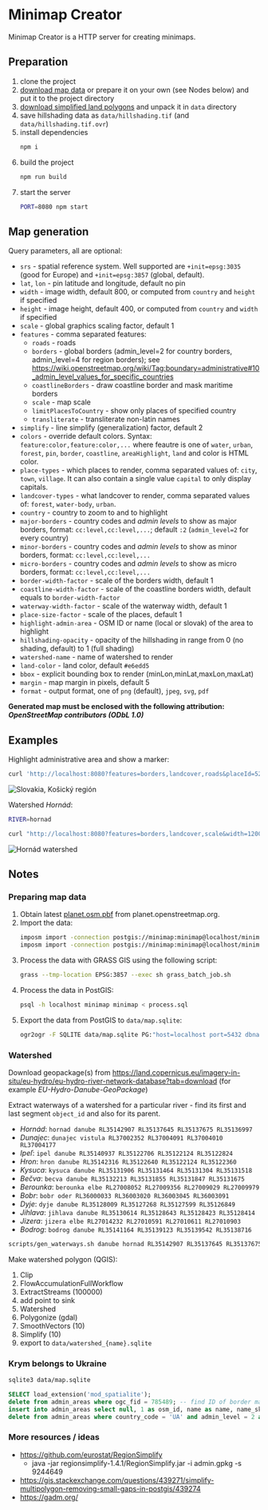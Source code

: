 # Minimap Creator

Minimap Creator is a HTTP server for creating minimaps.

## Preparation

1. clone the project
1. [download map data](https://drive.google.com/drive/folders/1nSxT4YOUBVoU_7Dt-qbiwodZmCSelP8f?usp=sharing) or prepare it on your own (see Nodes below) and put it to the project directory
1. [download simplified land polygons](https://osmdata.openstreetmap.de/download/simplified-land-polygons-complete-3857.zip) and unpack it in `data` directory
1. save hillshading data as `data/hillshading.tif` (and `data/hillshading.tif.ovr`)
1. install dependencies
   ```bash
   npm i
   ```
1. build the project
   ```bash
   npm run build
   ```
1. start the server
   ```bash
   PORT=8080 npm start
   ```

## Map generation

Query parameters, all are optional:

- `srs` - spatial reference system. Well supported are `+init=epsg:3035` (good for Europe) and `+init=epsg:3857` (global, default).
- `lat`, `lon` - pin latitude and longitude, default no pin
- `width` - image width, default 800, or computed from `country` and `height` if specified
- `height` - image height, default 400, or computed from `country` and `width` if specified
- `scale` - global graphics scaling factor, default 1
- `features` - comma separated features:
  - `roads` - roads
  - `borders` - global borders (admin_level=2 for country borders, admin_level=4 for region borders); see https://wiki.openstreetmap.org/wiki/Tag:boundary=administrative#10_admin_level_values_for_specific_countries
  - `coastlineBorders` - draw coastline border and mask maritime borders
  - `scale` - map scale
  - `limitPlacesToCountry` - show only places of specified country
  - `transliterate` - transliterate non-latin names
- `simplify` - line simplify (generalization) factor, default 2
- `colors` - override default colors. Syntax: `feature:color,feature:color,...` where feautre is one of `water`, `urban`, `forest`, `pin`, `border`, `coastline`, `areaHighlight`, `land` and color is HTML color.
- `place-types` - which places to render, comma separated values of: `city`, `town`, `village`. It can also contain a single value `capital` to only display capitals.
- `landcover-types` - what landcover to render, comma separated values of: `forest`, `water-body`, `urban`.
- `country` - country to zoom to and to highlight
- `major-borders` - country codes and _admin levels_ to show as major borders, format: `cc:level,cc:level,...`; default `:2` (`admin_level=2` for every country)
- `minor-borders` - country codes and _admin levels_ to show as minor borders, format: `cc:level,cc:level,...`
- `micro-borders` - country codes and _admin levels_ to show as micro borders, format: `cc:level,cc:level,...`
- `border-width-factor` - scale of the borders width, default 1
- `coastline-width-factor` - scale of the coastline borders width, default equals to `border-width-factor`
- `waterway-width-factor` - scale of the waterway width, default 1
- `place-size-factor` - scale of the places, default 1
- `highlight-admin-area` - OSM ID or name (local or slovak) of the area to highlight
- `hillshading-opacity` - opacity of the hillshading in range from 0 (no shading, default) to 1 (full shading)
- `watershed-name` - name of watershed to render
- `land-color` - land color, default `#e6edd5`
- `bbox` - explicit bounding box to render (minLon,minLat,maxLon,maxLat)
- `margin` - map margin in pixels, default 5
- `format` - output format, one of `png` (default), `jpeg`, `svg`, `pdf`

**Generated map must be enclosed with the following attribution: _OpenStreetMap contributors (ODbL 1.0)_**

## Examples

Highlight administrative area and show a marker:

```bash
curl 'http://localhost:8080?features=borders,landcover,roads&placeId=522422&country=sk&width=1200&scale=1&margin=20&minor-borders=hu:4,uk:4,at:4,pl:4,sk:4,cz:4&micro-borders=sk:8&place-types=city,town&highlight-admin-area=Ko%C5%A1ick%C3%BD%20kraj&hillshading-opacity=0.5&lat=48.700142&lon=20.891184' | display
```

![Slovakia, Košický región](doc/sample.png)

Watershed _Hornád_:

```bash
RIVER=hornad

curl "http://localhost:8080?features=borders,landcover,scale&width=1200&scale=2&place-size-factor=0.8&margin=20&place-types=city,town&hillshading-opacity=0.5&watershed-name=$RIVER&bbox="`ogrinfo -sql "select st_transform(st_envelope(st_union(geometry)), 4326) from watershed_$RIVER" data/watershed_$RIVER.sqlite watershed_$RIVER | grep Extent | sed -e 's/[^0-9\.]\{1,\}/,/g' | sed -e 's/^.\|.$//g'` | display
```

![Hornád watershed](doc/sample-watershed.png)

## Notes

### Preparing map data

1. Obtain latest [planet.osm.pbf](https://planet.openstreetmap.org/pbf/planet-latest.osm.pbf) from planet.openstreetmap.org.
1. Import the data:
   ```bash
   imposm import -connection postgis://minimap:minimap@localhost/minimap -mapping mapping.yaml -read planet.osm.pbf -write -overwritecache
   imposm import -connection postgis://minimap:minimap@localhost/minimap -mapping mapping.yaml -deployproduction
   ```
1. Process the data with GRASS GIS using the following script:
   ```bash
   grass --tmp-location EPSG:3857 --exec sh grass_batch_job.sh
   ```
1. Process the data in PostGIS:
   ```bash
   psql -h localhost minimap minimap < process.sql
   ```
1. Export the data from PostGIS to `data/map.sqlite`:
   ```bash
   ogr2ogr -F SQLITE data/map.sqlite PG:"host=localhost port=5432 dbname=minimap user=minimap password=minimap" -dsco SPATIALITE=YES roads osm_places admin_areas landcover
   ```

### Watershed

Download geopackage(s) from https://land.copernicus.eu/imagery-in-situ/eu-hydro/eu-hydro-river-network-database?tab=download (for example _EU-Hydro-Danube-GeoPackage_)

Extract waterways of a watershed for a particular river - find its first and last segment `object_id` and also for its parent.

- _Hornád_: `hornad danube RL35142907 RL35137645 RL35137675 RL35136997`
- _Dunajec_: `dunajec vistula RL37002352 RL37004091 RL37004010 RL37004177`
- _Ipeľ_: `ipel danube RL35140937 RL35122706 RL35122124 RL35122824`
- _Hron_: `hron danube RL35142316 RL35122640 RL35122124 RL35122360`
- _Kysuca_: `kysuca danube RL35131906 RL35131464 RL35131304 RL35131518`
- _Bečva_: `becva danube RL35132213 RL35131855 RL35131847 RL35131675`
- _Berounka_: `berounka elbe RL27008052 RL27009356 RL27009029 RL27009979`
- _Bobr_: `bobr oder RL36000033 RL36003020 RL36003045 RL36003091`
- _Dyje_: `dyje danube RL35128009 RL35127268 RL35127599 RL35126849`
- _Jihlava_: `jihlava danube RL35130614 RL35128643 RL35128423 RL35128414`
- _Jizera_: `jizera elbe RL27014232 RL27010591 RL27010611 RL27010903`
- _Bodrog_: `bodrog danube RL35141164 RL35139123 RL35139542 RL35138716`

```bash
scripts/gen_waterways.sh danube hornad RL35142907 RL35137645 RL35137675 RL35136997
```

Make watershed polygon (QGIS):

1. Clip
1. FlowAccumulationFullWorkflow
1. ExtractStreams (100000)
1. add point to sink
1. Watershed
1. Polygonize (gdal)
1. SmoothVectors (10)
1. Simplify (10)
1. export to `data/watershed_{name}.sqlite`

### Krym belongs to Ukraine

```bash
sqlite3 data/map.sqlite
```

```sql
SELECT load_extension('mod_spatialite');
delete from admin_areas where ogc_fid = 785489; -- find ID of border making Krym Russian
insert into admin_areas select null, 1 as osm_id, name as name, name_sk, admin_level, country_code, st_union(geometry) as geometry from admin_areas where country_code = 'UA' and admin_level = 2 group by country_code;
delete from admin_areas where country_code = 'UA' and admin_level = 2 and osm_id <> 1;
```

### More resources / ideas

- https://github.com/eurostat/RegionSimplify
  - java -jar regionsimplify-1.4.1/RegionSimplify.jar -i admin.gpkg -s 9244649
- https://gis.stackexchange.com/questions/439271/simplify-multipolygon-removing-small-gaps-in-postgis/439274
- https://gadm.org/

